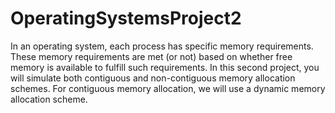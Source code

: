 # OperatingSystemsProject2
In an operating system, each process has specific memory requirements. These memory requirements are met (or not) based on whether free memory is available to fulfill such requirements. In this second project, you will simulate both contiguous and non-contiguous memory allocation schemes. For contiguous memory allocation, we will use a dynamic memory allocation scheme.
